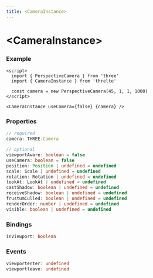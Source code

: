 ```yaml
---
title: <CameraInstance>
---
```


# \<CameraInstance>

### Example <!-- omit in toc -->

```svelte
<script>
  import { PerspectiveCamera } from 'three'
  import { CameraInstance } from 'threlte'

  const camera = new PerspectiveCamera(45, 1, 1, 1000)
</script>

<CameraInstance useCamera={false} {camera} />
```

### Properties <!-- omit in toc -->

```ts
// required
camera: THREE.Camera

// optional
viewportAware: boolean = false
useCamera: boolean = false
position: Position | undefined = undefined
scale: Scale | undefined = undefined
rotation: Rotation | undefined = undefined
lookAt: LookAt | undefined = undefined
castShadow: boolean | undefined = undefined
receiveShadow: boolean | undefined = undefined
frustumCulled: boolean | undefined = undefined
renderOrder: number | undefined = undefined
visible: boolean | undefined = undefined
```

### Bindings <!-- omit in toc -->

```ts
inViewport: boolean
```

### Events <!-- omit in toc -->

```ts
viewportenter: undefined
viewportleave: undefined
```
